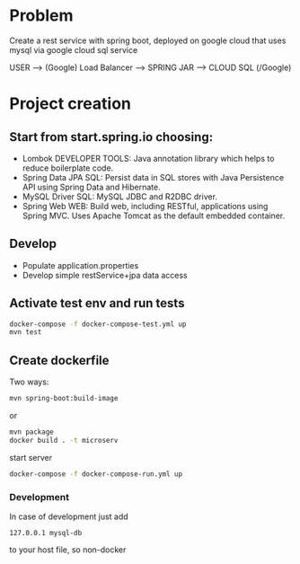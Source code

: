 # Problem
Create a rest service with spring boot, deployed on google cloud that uses mysql via google cloud sql service

USER --> (Google) Load Balancer --> SPRING JAR --> CLOUD SQL (/Google)

# Project creation

## Start from start.spring.io choosing:
* Lombok DEVELOPER TOOLS: 
Java annotation library which helps to reduce boilerplate code.
* Spring Data JPA SQL: 
Persist data in SQL stores with Java Persistence API using Spring Data and Hibernate.
* MySQL Driver SQL: 
MySQL JDBC and R2DBC driver.
* Spring Web WEB: 
Build web, including RESTful, applications using Spring MVC. Uses Apache Tomcat as the default embedded container.


## Develop
- Populate application.properties
- Develop simple restService+jpa data access

## Activate test env and run tests
```bash
docker-compose -f docker-compose-test.yml up
mvn test
```

## Create dockerfile
Two ways:
```bash
mvn spring-boot:build-image 
```
or
```bash
mvn package
docker build . -t microserv
```
start server
```bash
docker-compose -f docker-compose-run.yml up
```


### Development
In case of development just add 
```
127.0.0.1 mysql-db
```
to your host file, so non-docker 
